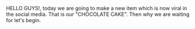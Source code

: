 HELLO GUYS!, today we are going to make a new item which is now viral in the social media.
      That is our "CHOCOLATE CAKE". Then why we are waiting for let's begin.